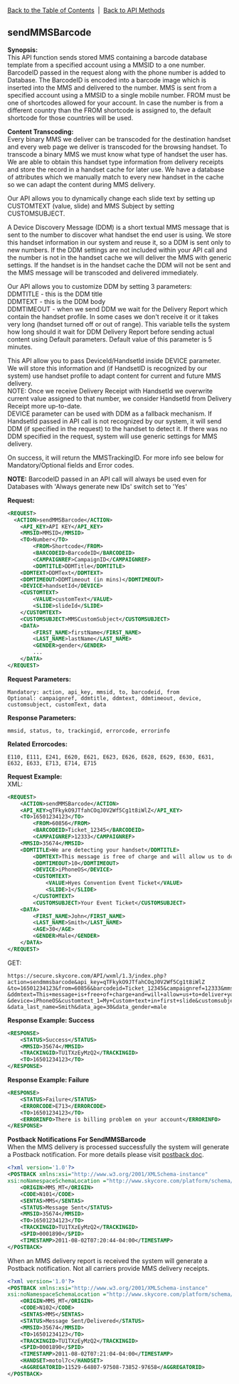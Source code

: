 [Back to the Table of Contents](/1.3/README.md)&nbsp;&nbsp;|&nbsp;&nbsp;[Back to API Methods](API_METHODS.md)
## sendMMSBarcode

__Synopsis:__  
This API function sends stored MMS containing a barcode database template from a specified account using a MMSID to a one number. BarcodeID passed in the request along with the phone number is added to Database. The BarcodeID is encoded into a barcode image which is inserted into the MMS and delivered to the number. MMS is sent from a specified account using a MMSID to a single mobile number. FROM must be one of shortcodes allowed for your account. In case the number is from a different country than the FROM shortcode is assigned to, the default shortcode for those countries will be used.

__Content Transcoding:__  
Every binary MMS we deliver can be transcoded for the destination handset and every web page we deliver is transcoded for the browsing handset. To transcode a binary MMS we must know what type of handset the user has. We are able to obtain this handset type information from delivery receipts and store the record in a handset cache for later use. We have a database of attributes which we manually match to every new handset in the cache so we can adapt the content during MMS delivery.

Our API allows you to dynamically change each slide text by setting up CUSTOMTEXT (value, slide) and MMS Subject by setting CUSTOMSUBJECT.

A Device Discovery Message (DDM) is a short textual MMS message that is sent to the number to discover what handset the end user is using. We store this handset information in our system and reuse it, so a DDM is sent only to new numbers. 
If the DDM settings are not included within your API call and the number is not in the handset cache we will deliver the MMS with generic settings. If the handset is in the handset cache the DDM will not be sent and the MMS message will be transcoded and delivered immediately.

Our API allows you to customize DDM by setting 3 parameters:  
DDMTITLE - this is the DDM title  
DDMTEXT - this is the DDM body  
DDMTIMEOUT - when we send DDM we wait for the Delivery Report which contain the handset profile. In some cases we don't receive it or it takes very long (handset turned off or out of range). This variable tells the system how long should it wait for DDM Delivery Report before sending actual content using Default parameters. Default value of this parameter is 5 minutes.

This API allow you to pass DeviceId/HandsetId inside DEVICE parameter. We will store this information and (if HandsetID is recognized by our system) use handset profile to adapt content for current and future MMS delivery.  
NOTE: Once we receive Delivery Receipt with HandsetId we overwrite current value assigned to that number, we consider HandsetId from Delivery Receipt more up-to-date.  
DEVICE parameter can be used with DDM as a fallback mechanism. If HandsetId passed in API call is not recognized by our system, it will send DDM (if specified in the request) to the handset to detect it. If there was no DDM specified in the request, system will use generic settings for MMS delivery.

On success, it will return the MMSTrackingID. For more info see below for Mandatory/Optional fields and Error codes.  

__NOTE:__ BarcodeID passed in an API call will always be used even for Databases with 'Always generate new IDs' switch set to 'Yes'  

__Request:__
```xml
<REQUEST>
  <ACTION>sendMMSBarcode</ACTION>
    <API_KEY>API KEY</API_KEY>
    <MMSID>MMSID</MMSID>
    <TO>Number</TO>
        <FROM>Shortcode</FROM>
        <BARCODEID>BarcodeID</BARCODEID>
        <CAMPAIGNREF>CampaignID</CAMPAIGNREF>
        <DDMTITLE>DDMTitle</DDMTITLE>
    <DDMTEXT>DDMText</DDMTEXT>
    <DDMTIMEOUT>DDMTimeout (in mins)</DDMTIMEOUT>
    <DEVICE>handsetId</DEVICE>
    <CUSTOMTEXT>
        <VALUE>customText</VALUE>
        <SLIDE>slideId</SLIDE>
    </CUSTOMTEXT>
    <CUSTOMSUBJECT>MMSCustomSubject</CUSTOMSUBJECT>
    <DATA>
        <FIRST_NAME>firstName</FIRST_NAME>
        <LAST_NAME>lastName</LAST_NAME>
        <GENDER>gender</GENDER>
        ...
    </DATA>
</REQUEST>
```

__Request Parameters:__

    Mandatory: action, api_key, mmsid, to, barcodeid, from
    Optional: campaignref, ddmtitle, ddmtext, ddmtimeout, device, customsubject, customText, data

__Response Parameters:__

    mmsid, status, to, trackingid, errorcode, errorinfo

__Related Errorcodes:__

    E110, E111, E241, E620, E621, E623, E626, E628, E629, E630, E631, E632, E633, E713, E714, E715
  
__Request Example:__  
XML:
```xml
<REQUEST>
    <ACTION>sendMMSBarcode</ACTION>
    <API_KEY>qTFkykO9JTfahCOqJ0V2Wf5Cg1t8iWlZ</API_KEY>
    <TO>16501234123</TO>
        <FROM>60856</FROM>
        <BARCODEID>Ticket_12345</BARCODEID>
        <CAMPAIGNREF>12333</CAMPAIGNREF>
    <MMSID>35674</MMSID>
    <DDMTITLE>We are detecting your handset</DDMTITLE>
        <DDMTEXT>This message is free of charge and will allow us to deliver your content nice and smooth</DDMTEXT>
        <DDMTIMEOUT>10</DDMTIMEOUT>
        <DEVICE>iPhoneOS</DEVICE>
        <CUSTOMTEXT>
            <VALUE>Hyes Convention Event Ticket</VALUE>
            <SLIDE>1</SLIDE>
        </CUSTOMTEXT>
        <CUSTOMSUBJECT>Your Event Ticket</CUSTOMSUBJECT>
    <DATA>
        <FIRST_NAME>John</FIRST_NAME>
        <LAST_NAME>Smith</LAST_NAME>
        <AGE>30</AGE>
        <GENDER>Male</GENDER>
    </DATA>        
</REQUEST>
```

GET:

    https://secure.skycore.com/API/wxml/1.3/index.php?action=sendmmsbarcode&api_key=qTFkykO9JTfahCOqJ0V2Wf5Cg1t8iWlZ
    &to=16501234123&from=60856&barcodeid=Ticket_12345&campaignref=12333&mmsid=35674&ddmtitle=We+are+detecting+your+handset
    &ddmtext=This+message+is+free+of+charge+and+will+allow+us+to+deliver+your+content+nice+and+smooth&ddmtimeout=5
    &device=iPhoneOS&customtext_1=My+Custom+text+in+first+slide&customsubject=My+Custom+Subject&data_first_name=John
    &data_last_name=Smith&data_age=30&data_gender=male

__Response Example: Success__
```xml
<RESPONSE>
    <STATUS>Success</STATUS>
    <MMSID>35674</MMSID>
    <TRACKINGID>TU1TXzEyMzQ2</TRACKINGID>
    <TO>16501234123</TO>
</RESPONSE>
```

__Response Example: Failure__
```xml
<RESPONSE>
    <STATUS>Failure</STATUS>
    <ERRORCODE>E713</ERRORCODE>
    <TO>16501234123</TO>
    <ERRORINFO>There is billing problem on your account</ERRORINFO>
</RESPONSE>
```

__Postback Notifications For SendMMSBarcode__  
When the MMS delivery is processed successfully the system will generate a Postback notification. For more details please visit [postback doc](https://github.com/SkycoreMobile/API/blob/master/1.3/CONTENTS/POSTBACK_NOTIFICATION_SYSTEM.md).
```xml
<?xml version='1.0'?>
<POSTBACK xmlns:xsi="http://www.w3.org/2001/XMLSchema-instance"
xsi:noNamespaceSchemaLocation ="http://www.skycore.com/platform/schema/postback.xsd">
	<ORIGIN>MMS_MT</ORIGIN>
	<CODE>N101</CODE>
	<SENTAS>MMS</SENTAS>
	<STATUS>Message Sent</STATUS>
	<MMSID>35674</MMSID>
	<TO>16501234123</TO>
	<TRACKINGID>TU1TXzEyMzQ2</TRACKINGID>
	<SPID>0001890</SPID>
	<TIMESTAMP>2011-08-02T07:20:44-04:00</TIMESTAMP>
</POSTBACK>
```

When an MMS delivery report is received the system will generate a Postback notification. Not all carriers provide MMS delivery receipts.
```xml
<?xml version='1.0'?>
<POSTBACK xmlns:xsi="http://www.w3.org/2001/XMLSchema-instance"
xsi:noNamespaceSchemaLocation ="http://www.skycore.com/platform/schema/postback.xsd">
	<ORIGIN>MMS_MT</ORIGIN>
	<CODE>N102</CODE>
	<SENTAS>MMS</SENTAS>
	<STATUS>Message Sent/Delivered</STATUS>
	<MMSID>35674</MMSID>
	<TO>16501234123</TO>
	<TRACKINGID>TU1TXzEyMzQ2</TRACKINGID>
	<SPID>0001890</SPID>
	<TIMESTAMP>2011-08-02T07:21:04-04:00</TIMESTAMP>
	<HANDSET>motol7c</HANDSET>
	<AGGREGATORID>11529-64807-97508-73852-97658</AGGREGATORID>
</POSTBACK>
```
